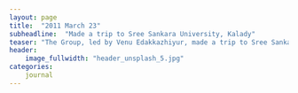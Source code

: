 ```yaml
---
layout: page
title:  "2011 March 23"
subheadline:  "Made a trip to Sree Sankara University, Kalady"
teaser: "The Group, led by Venu Edakkazhiyur, made a trip to Sree Sankara University, Kalady, Kerala, and met Dr. K.S. Ravikumar, Head of the Department of Malayalam, Shaji Jacob, and Sunil P. Elayidom. Shaji Jacob consented to present a paper on the works of Kovilan at the Kerala Sahitya Akademy Hall, Thrissur on 01-06-2011."
header:
    image_fullwidth: "header_unsplash_5.jpg"
categories:
    journal
---
```

